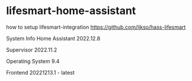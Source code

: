 # lifesmart-home-assistant
how to setup lifesmart-integration
https://github.com/likso/hass-lifesmart

System Info 
Home Assistant 2022.12.8 

Supervisor 2022.11.2

Operating System 9.4

Frontend 20221213.1 - latest
